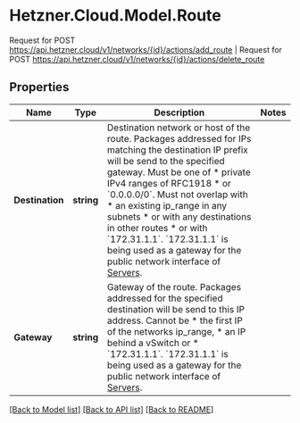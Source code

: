 # Hetzner.Cloud.Model.Route
Request for POST https://api.hetzner.cloud/v1/networks/{id}/actions/add_route | Request for POST https://api.hetzner.cloud/v1/networks/{id}/actions/delete_route

## Properties

Name | Type | Description | Notes
------------ | ------------- | ------------- | -------------
**Destination** | **string** | Destination network or host of the route.  Packages addressed for IPs matching the destination IP prefix will be send to the specified gateway.  Must be one of * private IPv4 ranges of RFC1918 * or &#x60;0.0.0.0/0&#x60;.  Must not overlap with * an existing ip_range in any subnets * or with any destinations in other routes * or with &#x60;172.31.1.1&#x60;.  &#x60;172.31.1.1&#x60; is being used as a gateway for the public network interface of [Servers](#servers).  | 
**Gateway** | **string** | Gateway of the route.  Packages addressed for the specified destination will be send to this IP address.  Cannot be * the first IP of the networks ip_range, * an IP behind a vSwitch or * &#x60;172.31.1.1&#x60;.  &#x60;172.31.1.1&#x60; is being used as a gateway for the public network interface of [Servers](#servers).  | 

[[Back to Model list]](../../README.md#documentation-for-models) [[Back to API list]](../../README.md#documentation-for-api-endpoints) [[Back to README]](../../README.md)

